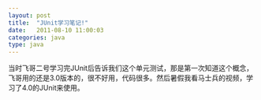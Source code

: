 ```yaml
---
layout: post
title:  "JUnit学习笔记!"
date:   2011-08-10 11:00:03
categories: java
type: java
---
```


当时飞哥二号学习完JUnit后告诉我们这个单元测试，那是第一次知道这个概念，飞哥用的还是3.0版本的，很不好用，代码很多。然后暑假我看马士兵的视频，学习了4.0的JUnit来使用。